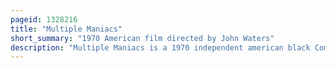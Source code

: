 ```yaml
---
pageid: 1328216
title: "Multiple Maniacs"
short_summary: "1970 American film directed by John Waters"
description: "Multiple Maniacs is a 1970 independent american black Comedy Horror Film composed, Shot, edited, written, produced, and directed by John Waters, as his second Feature Film and first 'Talkie'. It features several Actors who were Part of the Dreamland acting Troupe for Waters' Films, including Divine, Mary Vivian Pearce, David Lochary, Mink Stole, Edith Massey, George Figgs, and Cookie Mueller. The Plot follows a traveling Troupe of Sideshow Freaks who rob their unsuspecting Audience Members."
---
```

